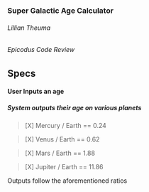 ### Super Galactic Age Calculator

###### Lillian Theuma
###### Epicodus Code Review

## Specs

#### User Inputs an age
##### System outputs their age on various planets

> [X] Mercury / Earth == 0.24

> [X] Venus / Earth == 0.62

> [X] Mars / Earth == 1.88

> [X] Jupiter / Earth == 11.86

Outputs follow the aforementioned ratios
